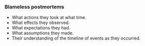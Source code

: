### Blameless postmortems

- What actions they took at what time.
- What effects they observed.
- What expectations they had.
- What assumptions they made.
- Their understanding of the timeline of events as they occurred.
